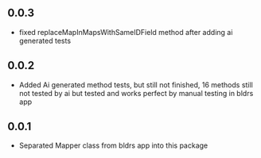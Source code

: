 ## 0.0.3

* fixed replaceMapInMapsWithSameIDField method after adding ai generated tests


## 0.0.2

* Added Ai generated method tests, but still not finished, 16 methods still not tested by ai but tested and works 
  perfect by manual testing in bldrs app


## 0.0.1

* Separated Mapper class from bldrs app into this package
